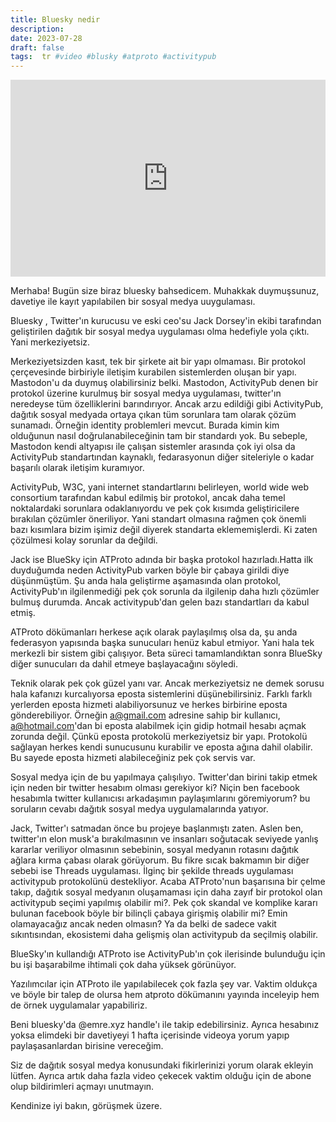 ```yaml
---
title: Bluesky nedir
description:
date: 2023-07-28 
draft: false
tags:  tr #video #blusky #atproto #activitypub
---
```



<iframe style="width:100%" height="315" src="https://www.youtube.com/embed/ASkr-s6Y2Xs" title="YouTube video player" frameborder="0" allow="accelerometer; autoplay; clipboard-write; encrypted-media; gyroscope; picture-in-picture; web-share" allowfullscreen></iframe>


Merhaba! 
Bugün size biraz bluesky bahsedicem. Muhakkak duymuşsunuz, davetiye ile kayıt yapılabilen bir sosyal medya uuygulaması. 

<!--more-->
Bluesky , Twitter'ın kurucusu ve eski ceo'su Jack Dorsey'in ekibi tarafından geliştirilen dağıtık
bir sosyal medya uygulaması olma hedefiyle yola çıktı. Yani merkeziyetsiz.

Merkeziyetsizden kasıt, tek bir şirkete ait bir yapı olmaması. Bir protokol çerçevesinde birbiriyle iletişim kurabilen sistemlerden oluşan bir yapı. Mastodon'u da duymuş olabilirsiniz belki. Mastodon, ActivityPub denen bir protokol üzerine kurulmuş bir sosyal medya uygulaması, twitter'ın neredeyse tüm özelliklerini barındırıyor. Ancak arzu edildiği gibi ActivityPub, dağıtık sosyal medyada ortaya çıkan tüm sorunlara tam olarak çözüm sunamadı. Örneğin identity problemleri mevcut. Burada kimin kim olduğunun nasıl doğrulanabileceğinin tam bir standardı yok. Bu sebeple, Mastodon kendi altyapısı ile çalışan sistemler arasında çok iyi olsa da ActivityPub standartından kaynaklı, fedarasyonun diğer siteleriyle o kadar başarılı olarak iletişim kuramıyor.

ActivityPub, W3C, yani internet standartlarını belirleyen, world wide web consortium tarafından kabul edilmiş bir protokol, ancak daha temel noktalardaki sorunlara odaklanıyordu ve pek çok kısımda geliştiricilere bırakılan çözümler öneriliyor. Yani standart olmasına rağmen çok önemli bazı kısımlara bizim işimiz değil diyerek standarta eklememişlerdi. Ki zaten çözülmesi kolay sorunlar da değildi.

Jack ise BlueSky için ATProto adında bir başka protokol hazırladı.Hatta ilk duyduğumda neden ActivityPub varken böyle bir çabaya girildi diye düşünmüştüm. Şu anda hala geliştirme aşamasında olan protokol, ActivityPub'ın ilgilenmediği pek çok sorunla da ilgilenip daha hızlı çözümler bulmuş durumda. Ancak activitypub'dan gelen bazı standartları da kabul etmiş.

ATProto dökümanları herkese açık olarak paylaşılmış olsa da, şu anda federasyon yapısında başka sunucuları henüz kabul etmiyor. Yani hala tek merkezli bir sistem gibi çalışıyor. Beta süreci tamamlandıktan sonra BlueSky diğer sunucuları da dahil etmeye başlayacağını söyledi. 

Teknik olarak pek çok güzel yanı var. Ancak merkeziyetsiz ne demek sorusu hala kafanızı kurcalıyorsa eposta sistemlerini düşünebilirsiniz. Farklı farklı yerlerden eposta hizmeti alabiliyorsunuz ve herkes birbirine eposta gönderebiliyor. Örneğin a@gmail.com adresine sahip bir kullanıcı, a@hotmail.com'dan bi eposta alabilmek için gidip  hotmail hesabı açmak zorunda değil. Çünkü eposta protokolü merkeziyetsiz bir yapı. Protokolü sağlayan herkes kendi sunucusunu kurabilir ve eposta ağına dahil olabilir. Bu sayede eposta hizmeti alabileceğiniz pek çok servis var.

Sosyal medya için de bu yapılmaya çalışılıyo. Twitter'dan birini takip etmek için neden bir twitter hesabım olması gerekiyor ki? Niçin ben facebook hesabımla twitter kullanıcısı arkadaşımın paylaşımlarını göremiyorum? bu soruların cevabı dağıtık sosyal medya uygulamalarında yatıyor. 

Jack, Twitter'ı satmadan önce bu projeye başlanmıştı zaten. Aslen ben, twitter'ın elon musk'a bırakılmasının ve insanları soğutacak seviyede yanlış kararlar veriliyor olmasının sebebinin, sosyal medyanın rotasını dağıtık ağlara kırma çabası olarak görüyorum. Bu fikre sıcak bakmamın bir diğer sebebi ise Threads uygulaması. İlginç bir şekilde threads uygulaması activitypub protokolünü destekliyor. Acaba ATProto'nun başarısına bir çelme takıp, dağıtık sosyal medyanın oluşamaması için daha zayıf bir protokol olan activitypub seçimi yapılmış olabilir mi?. Pek çok skandal ve komplike kararı bulunan facebook böyle bir bilinçli çabaya girişmiş olabilir mi? Emin olamayacağız ancak neden olmasın? Ya da belki de sadece vakit sıkıntısından, ekosistemi daha gelişmiş olan activitypub da seçilmiş olabilir.

BlueSky'ın kullandığı ATProto ise ActivityPub'ın çok ilerisinde bulunduğu için bu işi başarabilme ihtimali çok daha yüksek görünüyor. 

Yazılımcılar için ATProto ile yapılabilecek çok fazla şey var. Vaktim oldukça ve böyle bir talep de olursa hem atproto dökümanını yayında inceleyip hem de örnek uygulamalar yapabiliriz. 

Beni bluesky'da @emre.xyz handle'ı ile takip edebilirsiniz. Ayrıca hesabınız yoksa elimdeki bir davetiyeyi 1 hafta içerisinde videoya yorum yapıp paylaşasanlardan birisine vereceğim.

Siz de dağıtık sosyal medya konusundaki fikirlerinizi yorum olarak ekleyin lütfen. Ayrıca artık daha fazla video çekecek vaktim olduğu için de abone olup bildirimleri açmayı unutmayın. 

Kendinize iyi bakın, görüşmek üzere. 

